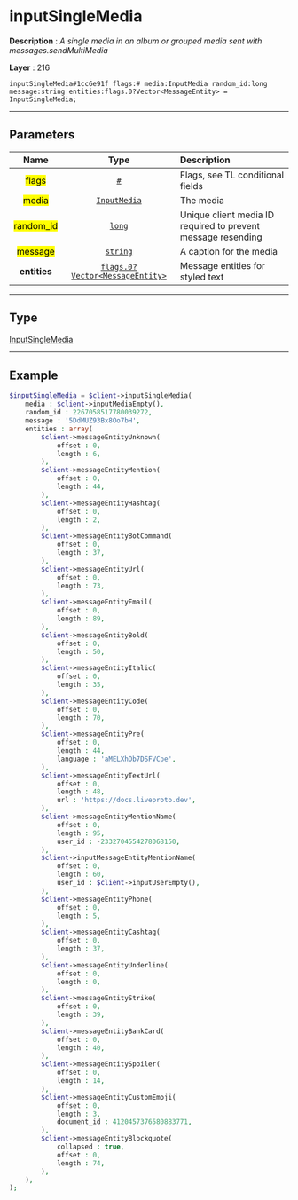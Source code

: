 # inputSingleMedia

**Description** : *A single media in an album or grouped media sent with messages\.sendMultiMedia*

**Layer** : 216

```tl
inputSingleMedia#1cc6e91f flags:# media:InputMedia random_id:long message:string entities:flags.0?Vector<MessageEntity> = InputSingleMedia;
```

---

## Parameters

| Name | Type | Description |
| :---: | :---: | :--- |
| <mark>flags</mark> | [`#`](type/#) | Flags, see TL conditional fields |
| <mark>media</mark> | [`InputMedia`](type/InputMedia) | The media |
| <mark>random_id</mark> | [`long`](type/long) | Unique client media ID required to prevent message resending |
| <mark>message</mark> | [`string`](type/string) | A caption for the media |
| **entities** | [`flags.0?Vector<MessageEntity>`](type/MessageEntity) | Message entities for styled text |

---

## Type

[InputSingleMedia](type/InputSingleMedia)

---

## Example

```php
$inputSingleMedia = $client->inputSingleMedia(
	media : $client->inputMediaEmpty(),
	random_id : 2267058517780039272,
	message : '5DdMUZ93Bx8Oo7bH',
	entities : array(
		$client->messageEntityUnknown(
			offset : 0,
			length : 6,
		),
		$client->messageEntityMention(
			offset : 0,
			length : 44,
		),
		$client->messageEntityHashtag(
			offset : 0,
			length : 2,
		),
		$client->messageEntityBotCommand(
			offset : 0,
			length : 37,
		),
		$client->messageEntityUrl(
			offset : 0,
			length : 73,
		),
		$client->messageEntityEmail(
			offset : 0,
			length : 89,
		),
		$client->messageEntityBold(
			offset : 0,
			length : 50,
		),
		$client->messageEntityItalic(
			offset : 0,
			length : 35,
		),
		$client->messageEntityCode(
			offset : 0,
			length : 70,
		),
		$client->messageEntityPre(
			offset : 0,
			length : 44,
			language : 'aMELXhOb7DSFVCpe',
		),
		$client->messageEntityTextUrl(
			offset : 0,
			length : 48,
			url : 'https://docs.liveproto.dev',
		),
		$client->messageEntityMentionName(
			offset : 0,
			length : 95,
			user_id : -2332704554278068150,
		),
		$client->inputMessageEntityMentionName(
			offset : 0,
			length : 60,
			user_id : $client->inputUserEmpty(),
		),
		$client->messageEntityPhone(
			offset : 0,
			length : 5,
		),
		$client->messageEntityCashtag(
			offset : 0,
			length : 37,
		),
		$client->messageEntityUnderline(
			offset : 0,
			length : 0,
		),
		$client->messageEntityStrike(
			offset : 0,
			length : 39,
		),
		$client->messageEntityBankCard(
			offset : 0,
			length : 40,
		),
		$client->messageEntitySpoiler(
			offset : 0,
			length : 14,
		),
		$client->messageEntityCustomEmoji(
			offset : 0,
			length : 3,
			document_id : 4120457376580883771,
		),
		$client->messageEntityBlockquote(
			collapsed : true,
			offset : 0,
			length : 74,
		),
	),
);
```